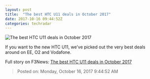 ```yaml
---
layout: post
title:  "The best HTC U11 deals in October 2017"
date: 2017-10-16 09:44:52Z
categories: techradar
---
```


![The best HTC U11 deals in October 2017](http://cdn.mos.cms.futurecdn.net/xobxkKNzo6dWtBfkdyLpLd-1200-80.jpg)

If you want to the new HTC U11, we've picked out the very best deals around on EE, O2 and Vodafone.


Full story on F3News: [The best HTC U11 deals in October 2017](http://www.f3nws.com/n/VbqXuG)

> Posted on: Monday, October 16, 2017 9:44:52 AM
